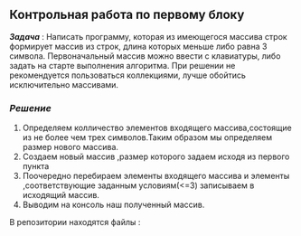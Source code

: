 
## Контрольная работа по первому блоку

***Задача*** :
  Написать программу, которая из имеющегося массива строк формирует массив из строк, длина которых меньше либо равна 3 символа. Первоначальный массив можно ввести с клавиатуры, либо задать на старте выполнения алгоритма. При решении не рекомендуется пользоваться коллекциями, лучше обойтись исключительно массивами.

  ### ***Решение***

  1. Определяем колличество элементов  входящего массива,состоящие из не более чем трех символов.Таким образом мы определяем размер нового массива.
  2. Создаем новый массив ,размер которого задаем исходя из первого пункта 
  3. Поочередно перебираем элементы входящего массива и элементы ,соответствующие заданным условиям(<=3) записываем в исходящий массив.
  4. Выводим на консоль наш полученный массив.

В репозитории находятся файлы :

